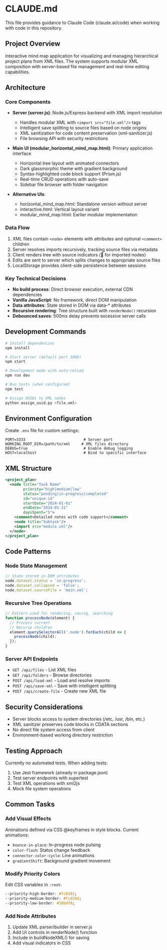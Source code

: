 # CLAUDE.md

This file provides guidance to Claude Code (claude.ai/code) when working with code in this repository.

## Project Overview

Interactive mind map application for visualizing and managing hierarchical project plans from XML files. The system supports modular XML composition with server-based file management and real-time editing capabilities.

## Architecture

### Core Components

- **Server (server.js)**: Node.js/Express backend with XML import resolution
  - Handles modular XML with `<import src="file.xml"/>` tags
  - Intelligent save splitting to source files based on node origins
  - XML sanitization for code content preservation (xml-sanitizer.js)
  - File browsing API with security restrictions

- **Main UI (modular_horizontal_mind_map.html)**: Primary application interface
  - Horizontal tree layout with animated connectors
  - Dark glassmorphic theme with gradient background
  - Syntax-highlighted code block support (Prism.js)
  - Real-time CRUD operations with auto-save
  - Sidebar file browser with folder navigation

- **Alternative UIs**:
  - horizontal_mind_map.html: Standalone version without server
  - interactive.html: Vertical layout variant
  - modular_mind_map.html: Earlier modular implementation

### Data Flow

1. XML files contain `<node>` elements with attributes and optional `<comment>` children
2. Server resolves imports recursively, tracking source files via metadata
3. Client renders tree with source indicators (🔗 for imported nodes)
4. Edits are sent to server which splits changes to appropriate source files
5. LocalStorage provides client-side persistence between sessions

### Key Technical Decisions

- **No build process**: Direct browser execution, external CDN dependencies
- **Vanilla JavaScript**: No framework, direct DOM manipulation
- **Data attributes**: State stored in DOM via data-* attributes
- **Recursive rendering**: Tree structure built with `renderNode()` recursion
- **Debounced saves**: 500ms delay prevents excessive server calls

## Development Commands

```bash
# Install dependencies
npm install

# Start server (default port 3000)
npm start

# Development mode with auto-reload
npm run dev

# Run tests (when configured)
npm test

# Assign UUIDs to XML nodes
python assign_uuid.py <file.xml>
```

## Environment Configuration

Create `.env` file for custom settings:
```
PORT=3333                          # Server port
WORKING_ROOT_DIR=/path/to/xml     # XML files directory
DEBUG=true                         # Enable debug logging
HOST=localhost                     # Bind to specific interface
```

## XML Structure

```xml
<project_plan>
  <node title="Task Name" 
        priority="high|medium|low"
        status="pending|in-progress|completed"
        id="unique-id"
        startDate="2024-01-01"
        endDate="2024-01-31"
        daysSpent="5">
    <comment>Detailed notes with code support</comment>
    <node title="Subtask"/>
    <import src="module.xml"/>
  </node>
</project_plan>
```

## Code Patterns

### Node State Management
```javascript
// State stored in DOM attributes
node.dataset.status = 'in-progress';
node.dataset.collapsed = 'false';
node.dataset.sourceFile = 'main.xml';
```

### Recursive Tree Operations
```javascript
// Pattern used for rendering, saving, searching
function processNode(element) {
  // Process current
  // Recurse children
  element.querySelectorAll('.node').forEach(child => {
    processNode(child);
  });
}
```

### Server API Endpoints
- `GET /api/files` - List XML files
- `GET /api/folders` - Browse directories
- `POST /api/load-xml` - Load and resolve imports
- `POST /api/save-xml` - Save with intelligent splitting
- `POST /api/create-file` - Create new XML file

## Security Considerations

- Server blocks access to system directories (/etc, /usr, /bin, etc.)
- XML sanitizer preserves code blocks in CDATA sections
- No direct file system access from client
- Environment-based working directory restriction

## Testing Approach

Currently no automated tests. When adding tests:
1. Use Jest framework (already in package.json)
2. Test server endpoints with supertest
3. Test XML operations with xml2js
4. Mock file system operations

## Common Tasks

### Add Visual Effects
Animations defined via CSS @keyframes in style blocks. Current animations:
- `bounce-in-place`: In-progress node pulsing
- `color-flash`: Status change feedback
- `connector-color-cycle`: Line animations
- `gradientShift`: Background gradient movement

### Modify Priority Colors
Edit CSS variables in `:root`:
```css
--priority-high-border: #fc8181;
--priority-medium-border: #fcd34d;
--priority-low-border: #38bdf8;
```

### Add Node Attributes
1. Update XML parser/builder in server.js
2. Add UI controls in renderNode() function
3. Include in buildNodeXML() for saving
4. Add visual indicators in CSS